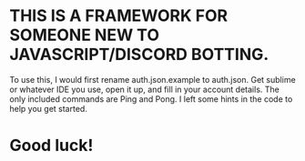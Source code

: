 # THIS IS A FRAMEWORK FOR SOMEONE NEW TO JAVASCRIPT/DISCORD BOTTING.
To use this, I would first rename auth.json.example to auth.json. Get sublime or whatever IDE you use, open it up, and fill in your account details.
The only included commands are Ping and Pong. I left some hints in the code to help you get started.
# Good luck!
